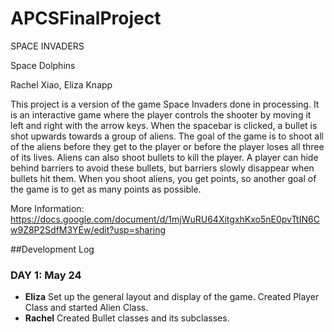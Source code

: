 # APCSFinalProject

SPACE INVADERS

Space Dolphins

Rachel Xiao, Eliza Knapp

This project is a version of the game Space Invaders done in processing. It is an interactive game where the player controls the shooter by moving it left and right with the arrow keys. When the spacebar is clicked, a bullet is shot upwards towards a group of aliens. The goal of the game is to shoot all of the aliens before they get to the player or before the player loses all three of its lives. Aliens can also shoot bullets to kill the player. A player can hide behind barriers to avoid these bullets, but barriers slowly disappear when bullets hit them. When you shoot aliens, you get points, so another goal of the game is to get as many points as possible. 

More Information: https://docs.google.com/document/d/1mjWuRU64XitgxhKxo5nE0pvTtIN6Cw9Z8P2SdfM3YEw/edit?usp=sharing

##Development Log
### DAY 1: May 24
- **Eliza**
  Set up the general layout and display of the game. Created Player Class and started Alien Class.
- **Rachel**
  Created Bullet classes and its subclasses.
